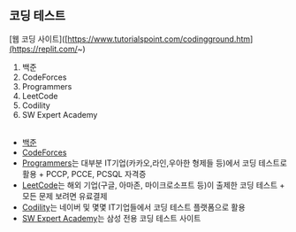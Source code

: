 ## 코딩 테스트
[웹 코딩 사이트]([https://www.tutorialspoint.com/codingground.htm](https://replit.com/~)
</br>
1. 백준</br>
2. CodeForces</br>
3. Programmers</br>
4. LeetCode</br>
5. Codility</br>
6. SW Expert Academy
</br></br>

- [백준](https://solved.ac/)
- [CodeForces](https://codeforces.com/)
- [Programmers](https://programmers.co.kr/)는 대부분 IT기업(카카오,라인,우아한 형제들 등)에서 코딩 테스트로 활용 + PCCP, PCCE, PCSQL 자격증
- [LeetCode](https://leetcode.com/)는 해외 기업(구글, 아마존, 마이크로소프트 등)이 출제한 코딩 테스트 + 모든 문제 보려면 유료결제
- [Codility](https://www.codility.com/)는 네이버 및 몇몇 IT기업들에서 코딩 테스트 플랫폼으로 활용
- [SW Expert Academy](https://swexpertacademy.com/main/main.do)는 삼성 전용 코딩 테스트 사이트
